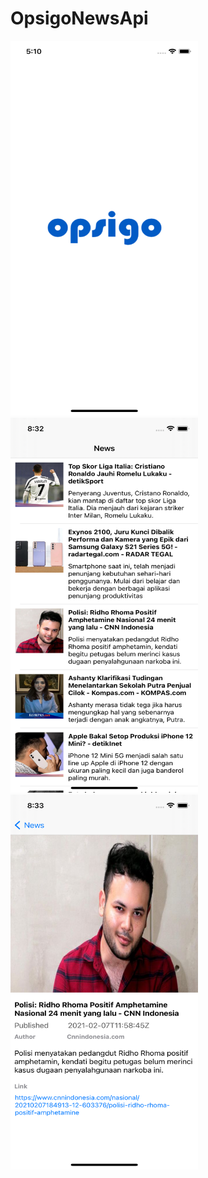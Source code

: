 # OpsigoNewsApi



<img src="https://raw.githubusercontent.com/mhalfaraby/OpsigoNewsApi/main/Screenshot/1.png" width="300" height="600"> <img src="https://raw.githubusercontent.com/mhalfaraby/OpsigoNewsApi/main/Screenshot/2.png" width="300" height="600"> <img src="https://raw.githubusercontent.com/mhalfaraby/OpsigoNewsApi/main/Screenshot/3.png" width="300" height="600"> 
